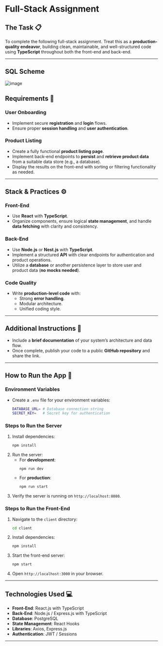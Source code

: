 # Full-Stack Assignment

## **The Task** :clipboard:

To complete the following full-stack assignment. Treat this as a **production-quality endeavor**, building clean, maintainable, and well-structured code using **TypeScript** throughout both the front-end and back-end.

---

## **SQL Scheme**

![image](https://github.com/user-attachments/assets/388e80bb-4c29-4467-b16a-314f43983d6d)

## **Requirements** :wrench:

### **User Onboarding**

- Implement secure **registration** and **login** flows.
- Ensure proper **session handling** and **user authentication**.

### **Product Listing**

- Create a fully functional **product listing page**.
- Implement back-end endpoints to **persist** and **retrieve product data** from a suitable data store (e.g., a database).
- Display the results on the front-end with sorting or filtering functionality as needed.

---

## **Stack & Practices** :gear:

### **Front-End**

- Use **React** with **TypeScript**.
- Organize components, ensure logical **state management**, and handle **data fetching** with clarity and consistency.

### **Back-End**

- Use **Node.js** or **Nest.js** with **TypeScript**.
- Implement a structured **API** with clear endpoints for authentication and product operations.
- Utilize a **database** or another persistence layer to store user and product data (**no mocks needed**).

### **Code Quality**

- Write **production-level code** with:
  - Strong **error handling**.
  - Modular architecture.
  - Unified coding style.

---

## **Additional Instructions** :memo:

- Include a **brief documentation** of your system’s architecture and data flow.
- Once complete, publish your code to a public **GitHub repository** and share the link.

---

## **How to Run the App** :electric_plug:

### **Environment Variables**

- Create a `.env` file for your environment variables:
  ```sh
  DATABASE_URL= # Database connection string
  SECRET_KEY=   # Secret key for authentication
  ```

### **Steps to Run the Server**

1. Install dependencies:
   ```bash
   npm install
   ```
2. Run the server:
   - For **development**:
     ```bash
     npm run dev
     ```
   - For **production**:
     ```bash
     npm run start
     ```
3. Verify the server is running on `http://localhost:8080`.

### **Steps to Run the Front-End**

1. Navigate to the `client` directory:
   ```bash
   cd client
   ```
2. Install dependencies:
   ```bash
   npm install
   ```
3. Start the front-end server:
   ```bash
   npm start
   ```
4. Open `http://localhost:3000` in your browser.

---

## **Technologies Used** :computer:

- **Front-End**: React.js with TypeScript
- **Back-End**: Node.js / Express.js with TypeScript
- **Database**: PostgreSQL
- **State Management**: React Hooks
- **Libraries**: Axios, Express.js
- **Authentication**: JWT / Sessions

---
